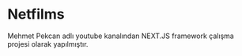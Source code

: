 # Netfilms

Mehmet Pekcan adlı youtube kanalından NEXT.JS framework çalışma projesi olarak yapılmıştır.